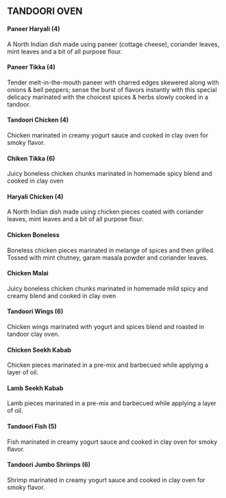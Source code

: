 ## TANDOORI OVEN
#### Paneer Haryali (4) 
A North Indian dish made using paneer (cottage cheese), coriander
leaves, mint leaves and a bit of all purpose flour.
#### Paneer Tikka (4) 
Tender melt-in-the-mouth paneer with charred edges skewered along with
onions & bell peppers; sense the burst of flavors instantly with this
special delicacy marinated with the choicest spices & herbs slowly
cooked in a tandoor.
#### Tandoori Chicken (4) 
Chicken marinated in creamy yogurt sauce and cooked in clay oven for
smoky flavor.
#### Chiken Tikka (6) 
Juicy boneless chicken chunks marinated in homemade spicy blend and
cooked in clay oven
#### Haryali Chicken (4) 
A North Indian dish made using chicken pieces coated with coriander
leaves, mint leaves and a bit of all purpose flour.
#### Chicken Boneless 
Boneless chicken pieces marinated in melange of spices and then grilled.
Tossed with mint chutney, garam masala powder and coriander leaves.
#### Chicken Malai 
Juicy boneless chicken chunks marinated in homemade mild spicy and
creamy blend and cooked in clay oven
#### Tandoori Wings (6) 
Chicken wings marinated with yogurt and spices blend and roasted in
tandoor clay oven.
#### Chicken Seekh Kabab 
Chicken pieces marinated in a pre-mix and barbecued while applying a
layer of oil.
#### Lamb Seekh Kabab 
Lamb pieces marinated in a pre-mix and barbecued while applying a layer
of oil.
#### Tandoori Fish (5) 
Fish marinated in creamy yogurt sauce and cooked in clay oven for smoky
flavor.
#### Tandoori Jumbo Shrimps (6) 
Shrimp marinated in creamy yogurt sauce and cooked in clay oven for
smoky flavor.
